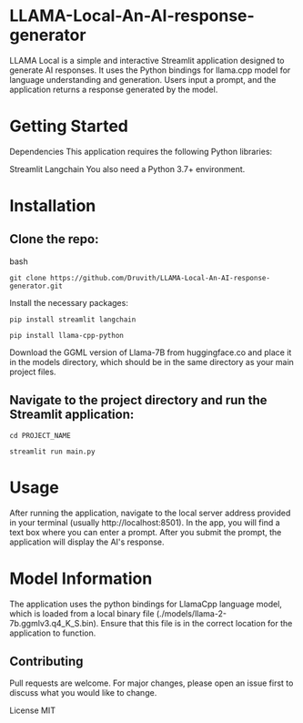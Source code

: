 # LLAMA-Local-An-AI-response-generator
LLAMA Local is a simple and interactive Streamlit application designed to generate AI responses. It uses the Python bindings for llama.cpp model for language understanding and generation. Users input a prompt, and the application returns a response generated by the model.

# Getting Started
Dependencies
This application requires the following Python libraries:

Streamlit
Langchain
You also need a Python 3.7+ environment.

# Installation
## Clone the repo:

bash

``` 
git clone https://github.com/Druvith/LLAMA-Local-An-AI-response-generator.git
 ```
Install the necessary packages:

```
pip install streamlit langchain
```
``` 
pip install llama-cpp-python
```

Download the GGML version of Llama-7B from huggingface.co and place it in the models directory, which should be in the same directory as your main project files.

## Navigate to the project directory and run the Streamlit application:
``` 
cd PROJECT_NAME
 ```
```
streamlit run main.py
```

# Usage
After running the application, navigate to the local server address provided in your terminal (usually http://localhost:8501). In the app, you will find a text box where you can enter a prompt. After you submit the prompt, the application will display the AI's response.

# Model Information
The application uses the python bindings for LlamaCpp language model, which is loaded from a local binary file (./models/llama-2-7b.ggmlv3.q4_K_S.bin). Ensure that this file is in the correct location for the application to function.

## Contributing
Pull requests are welcome. For major changes, please open an issue first to discuss what you would like to change.

License
MIT

